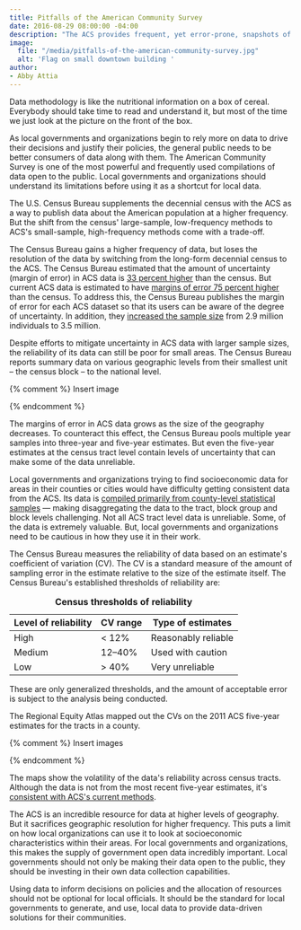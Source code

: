 ```yaml
---
title: Pitfalls of the American Community Survey
date: 2016-08-29 08:00:00 -04:00
description: "The ACS provides frequent, yet error-prone, snapshots of city and county demographics."
image:
  file: "/media/pitfalls-of-the-american-community-survey.jpg"
  alt: 'Flag on small downtown building '
author:
- Abby Attia
---
```


Data methodology is like the nutritional information on a box of cereal. Everybody should take time to read and understand it, but most of the time we just look at the picture on the front of the box.

As local governments and organizations begin to rely more on data to drive their decisions and justify their policies, the general public needs to be better consumers of data along with them. The American Community Survey is one of the most powerful and frequently used compilations of data open to the public. Local governments and organizations should understand its limitations before using it as a shortcut for local data.

The U.S. Census Bureau supplements the decennial census with the ACS as a way to publish data about the American population at a higher frequency. But the shift from the census' large-sample, low-frequency methods to ACS's small-sample, high-frequency methods come with a trade-off.

The Census Bureau gains a higher frequency of data, but loses the resolution of the data by switching from the long-form decennial census to the ACS. The Census Bureau estimated that the amount of uncertainty (margin of error) in ACS data is [33 percent higher](http://www.ncbi.nlm.nih.gov/pmc/articles/PMC4232960/) than the census. But current ACS data is estimated to have [margins of error 75 percent higher](http://www.psc.isr.umich.edu/dis/acs/aggregator/) than the census. To address this, the Census Bureau publishes the margin of error for each ACS dataset so that its users can be aware of the degree of uncertainty. In addition, they [increased the sample size](http://www.census.gov/acs/www/methodology/sample-size-and-data-quality/sample-size/index.php) from 2.9 million individuals to 3.5 million. 

Despite efforts to mitigate uncertainty in ACS data with larger sample sizes, the reliability of its data can still be poor for small areas. The Census Bureau reports summary data on various geographic levels from their smallest unit – the census block – to the national level.

{% comment %}
Insert image
<!-- <figure>
  <img src="{{ "census-hierarchy-tree-of-geographic-units.png" | prepend: site.blog_images | prepend: site.baseurl | prepend: site.url }}" alt="Census hierarchy tree of geographic units" class="responsive">
  <figcaption>Source: U.S. Census Bureau</figcaption>
</figure> -->
{% endcomment %}

The margins of error in ACS data grows as the size of the geography decreases. To counteract this effect, the Census Bureau pools multiple year samples into three-year and five-year estimates. But even the five-year estimates at the census tract level contain levels of uncertainty that can make some of the data unreliable. 

Local governments and organizations trying to find socioeconomic data for areas in their counties or cities would have difficulty getting consistent data from the ACS. Its data is [compiled primarily from county-level statistical samples](http://www2.census.gov/programs-surveys/acs/methodology/design_and_methodology/acs_design_methodology_ch04_2014.pdf) — making disaggregating the data to the tract, block group and block levels challenging. Not all ACS tract level data is unreliable. Some, of the data is extremely valuable. But, local governments and organizations need to be cautious in how they use it in their work. 

The Census Bureau measures the reliability of data based on an estimate's coefficient of variation (CV). The CV is a standard measure of the amount of sampling error in the estimate relative to the size of the estimate itself. The Census Bureau's established thresholds of reliability are: 

<table>
  <caption><strong>Census thresholds of reliability</strong></caption>
  <thead>
    <tr>
      <th>Level of reliability</th>
      <th>CV range</th>
      <th>Type of estimates</th>
    </tr>
  </thead>
  <tbody>
    <tr>
      <td>High</td>
      <td>&lt; 12%</td>
      <td>Reasonably reliable</td>
    </tr>
    <tr>
      <td>Medium</td>
      <td>12–40%</td>
      <td>Used with caution</td>
    </tr>
    <tr>
      <td>Low</td>
      <td>&gt; 40%</td>
      <td>Very unreliable</td>
    </tr>
  </tbody>
</table>

These are only generalized thresholds, and the amount of acceptable error is subject to the analysis being conducted. 

The Regional Equity Atlas mapped out the CVs on the 2011 ACS five-year estimates for the tracts in a county.

{% comment %}
Insert images
<!-- <figure>
  <img src="{{ "acs-cv-sample-1.png" | prepend: site.blog_images | prepend: site.baseurl | prepend: site.url }}" alt="Census hierarchy tree of geographic units" class="responsive">
  <img src="{{ "acs-cv-sample-2.png" | prepend: site.blog_images | prepend: site.baseurl | prepend: site.url }}" alt="Census hierarchy tree of geographic units" class="responsive">
  <figcaption>Source: <a href="http://regionalequityatlas.org/toolkit/analyzing-margins-of-error-and-coefficients-of-variation">Regional Equity Atlas</a></figcaption>
</figure> -->
{% endcomment %}

The maps show the volatility of the data's reliability across census tracts. Although the data is not from the most recent five-year estimates, it's [consistent with ACS's current methods](http://www.census.gov/programs-surveys/acs/guidance/comparing-acs-data/2014/5-year-comparison.html).

The ACS is an incredible resource for data at higher levels of geography. But it sacrifices geographic resolution for higher frequency. This puts a limit on how local organizations can use it to look at socioeconomic characteristics within their areas. For local governments and organizations, this makes the supply of government open data incredibly important. Local governments should not only be making their data open to the public, they should be investing in their own data collection capabilities.

Using data to inform decisions on policies and the allocation of resources should not be optional for local officials. It should be the standard for local governments to generate, and use, local data to provide data-driven solutions for their communities.